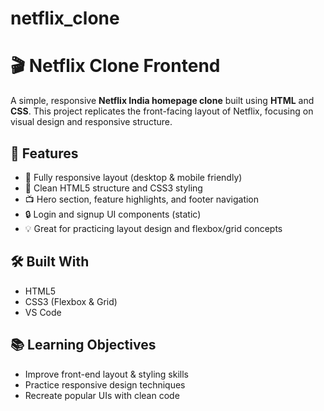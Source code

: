 # netflix_clone
# 🎬 Netflix Clone Frontend

A simple, responsive **Netflix India homepage clone** built using **HTML** and **CSS**. This project replicates the front-facing layout of Netflix, focusing on visual design and responsive structure.

## 🚀 Features

- 🎨 Fully responsive layout (desktop & mobile friendly)
- 🧱 Clean HTML5 structure and CSS3 styling
- 📺 Hero section, feature highlights, and footer navigation
- 🔒 Login and signup UI components (static)
- 💡 Great for practicing layout design and flexbox/grid concepts

## 🛠️ Built With

- HTML5
- CSS3 (Flexbox & Grid)
- VS Code

## 📚 Learning Objectives

- Improve front-end layout & styling skills
- Practice responsive design techniques
- Recreate popular UIs with clean code
